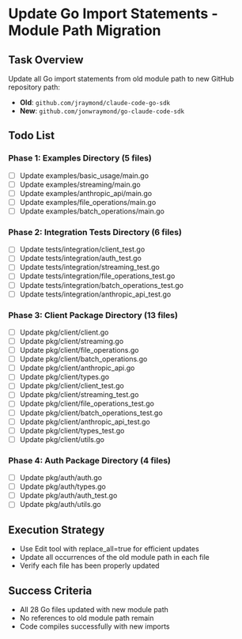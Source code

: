 # Update Go Import Statements - Module Path Migration

## Task Overview
Update all Go import statements from old module path to new GitHub repository path:
- **Old**: `github.com/jraymond/claude-code-go-sdk`
- **New**: `github.com/jonwraymond/go-claude-code-sdk`

## Todo List

### Phase 1: Examples Directory (5 files)
- [ ] Update examples/basic_usage/main.go
- [ ] Update examples/streaming/main.go
- [ ] Update examples/anthropic_api/main.go
- [ ] Update examples/file_operations/main.go
- [ ] Update examples/batch_operations/main.go

### Phase 2: Integration Tests Directory (6 files)
- [ ] Update tests/integration/client_test.go
- [ ] Update tests/integration/auth_test.go
- [ ] Update tests/integration/streaming_test.go
- [ ] Update tests/integration/file_operations_test.go
- [ ] Update tests/integration/batch_operations_test.go
- [ ] Update tests/integration/anthropic_api_test.go

### Phase 3: Client Package Directory (13 files)
- [ ] Update pkg/client/client.go
- [ ] Update pkg/client/streaming.go
- [ ] Update pkg/client/file_operations.go
- [ ] Update pkg/client/batch_operations.go
- [ ] Update pkg/client/anthropic_api.go
- [ ] Update pkg/client/types.go
- [ ] Update pkg/client/client_test.go
- [ ] Update pkg/client/streaming_test.go
- [ ] Update pkg/client/file_operations_test.go
- [ ] Update pkg/client/batch_operations_test.go
- [ ] Update pkg/client/anthropic_api_test.go
- [ ] Update pkg/client/types_test.go
- [ ] Update pkg/client/utils.go

### Phase 4: Auth Package Directory (4 files)
- [ ] Update pkg/auth/auth.go
- [ ] Update pkg/auth/types.go
- [ ] Update pkg/auth/auth_test.go
- [ ] Update pkg/auth/utils.go

## Execution Strategy
- Use Edit tool with replace_all=true for efficient updates
- Update all occurrences of the old module path in each file
- Verify each file has been properly updated

## Success Criteria
- All 28 Go files updated with new module path
- No references to old module path remain
- Code compiles successfully with new imports
